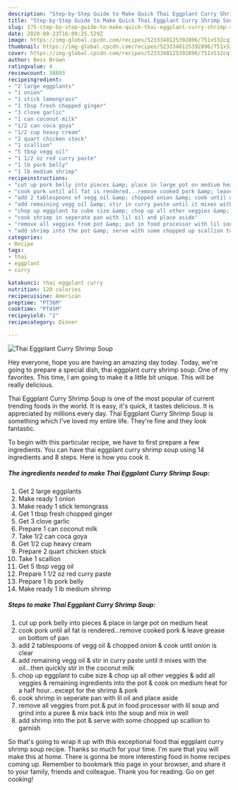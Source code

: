```yaml
---
description: "Step-by-Step Guide to Make Quick Thai Eggplant Curry Shrimp Soup"
title: "Step-by-Step Guide to Make Quick Thai Eggplant Curry Shrimp Soup"
slug: 175-step-by-step-guide-to-make-quick-thai-eggplant-curry-shrimp-soup
date: 2020-08-23T16:09:25.529Z
image: https://img-global.cpcdn.com/recipes/5233348125392896/751x532cq70/thai-eggplant-curry-shrimp-soup-recipe-main-photo.jpg
thumbnail: https://img-global.cpcdn.com/recipes/5233348125392896/751x532cq70/thai-eggplant-curry-shrimp-soup-recipe-main-photo.jpg
cover: https://img-global.cpcdn.com/recipes/5233348125392896/751x532cq70/thai-eggplant-curry-shrimp-soup-recipe-main-photo.jpg
author: Bess Brown
ratingvalue: 4
reviewcount: 38893
recipeingredient:
- "2 large eggplants"
- "1 onion"
- "1 stick lemongrass"
- "1 tbsp fresh chopped ginger"
- "3 clove garlic"
- "1 can coconut milk"
- "1/2 can coca goya"
- "1/2 cup heavy cream"
- "2 quart chicken stock"
- "1 scallion"
- "5 tbsp vegg oil"
- "1 1/2 oz red curry paste"
- "1 lb pork belly"
- "1 lb medium shrimp"
recipeinstructions:
- "cut up pork belly into pieces &amp; place in large pot on medium heat"
- "cook pork until all fat is rendered...remove cooked pork &amp; leave grease on bottom of pan"
- "add 2 tablespoons of vegg oil &amp; chopped onion &amp; cook until onion is clear"
- "add remaining vegg oil &amp; stir in curry paste until it mixes with the oil...then quickly stir in the coconut milk"
- "chop up eggplant to cube size &amp; chop up all other veggies &amp; add all veggies &amp; remaining ingredients into the pot &amp; cook on medium heat for a half hour...except for the shrimp &amp; pork"
- "cook shrimp in seperate pan with lil oil and place aside"
- "remove all veggies from pot &amp; put in food processor with lil soup and grind into a puree &amp; mix back into the soup and mix in well"
- "add shrimp into the pot &amp; serve with some chopped up scallion to garnish"
categories:
- Recipe
tags:
- thai
- eggplant
- curry

katakunci: thai eggplant curry 
nutrition: 120 calories
recipecuisine: American
preptime: "PT36M"
cooktime: "PT45M"
recipeyield: "2"
recipecategory: Dinner

---
```



![Thai Eggplant Curry Shrimp Soup](https://img-global.cpcdn.com/recipes/5233348125392896/751x532cq70/thai-eggplant-curry-shrimp-soup-recipe-main-photo.jpg)

Hey everyone, hope you are having an amazing day today. Today, we're going to prepare a special dish, thai eggplant curry shrimp soup. One of my favorites. This time, I am going to make it a little bit unique. This will be really delicious.

Thai Eggplant Curry Shrimp Soup is one of the most popular of current trending foods in the world. It is easy, it's quick, it tastes delicious. It is appreciated by millions every day. Thai Eggplant Curry Shrimp Soup is something which I've loved my entire life. They're fine and they look fantastic.




To begin with this particular recipe, we have to first prepare a few ingredients. You can have thai eggplant curry shrimp soup using 14 ingredients and 8 steps. Here is how you cook it.

<!--inarticleads1-->

##### The ingredients needed to make Thai Eggplant Curry Shrimp Soup:

1. Get 2 large eggplants
1. Make ready 1 onion
1. Make ready 1 stick lemongrass
1. Get 1 tbsp fresh chopped ginger
1. Get 3 clove garlic
1. Prepare 1 can coconut milk
1. Take 1/2 can coca goya
1. Get 1/2 cup heavy cream
1. Prepare 2 quart chicken stock
1. Take 1 scallion
1. Get 5 tbsp vegg oil
1. Prepare 1 1/2 oz red curry paste
1. Prepare 1 lb pork belly
1. Make ready 1 lb medium shrimp




<!--inarticleads2-->

##### Steps to make Thai Eggplant Curry Shrimp Soup:

1. cut up pork belly into pieces &amp; place in large pot on medium heat
1. cook pork until all fat is rendered...remove cooked pork &amp; leave grease on bottom of pan
1. add 2 tablespoons of vegg oil &amp; chopped onion &amp; cook until onion is clear
1. add remaining vegg oil &amp; stir in curry paste until it mixes with the oil...then quickly stir in the coconut milk
1. chop up eggplant to cube size &amp; chop up all other veggies &amp; add all veggies &amp; remaining ingredients into the pot &amp; cook on medium heat for a half hour...except for the shrimp &amp; pork
1. cook shrimp in seperate pan with lil oil and place aside
1. remove all veggies from pot &amp; put in food processor with lil soup and grind into a puree &amp; mix back into the soup and mix in well
1. add shrimp into the pot &amp; serve with some chopped up scallion to garnish




So that's going to wrap it up with this exceptional food thai eggplant curry shrimp soup recipe. Thanks so much for your time. I'm sure that you will make this at home. There is gonna be more interesting food in home recipes coming up. Remember to bookmark this page in your browser, and share it to your family, friends and colleague. Thank you for reading. Go on get cooking!
